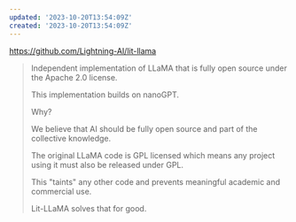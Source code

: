 ```yaml
---
updated: '2023-10-20T13:54:09Z'
created: '2023-10-20T13:54:09Z'
---
```

https://github.com/Lightning-AI/lit-llama

> Independent implementation of LLaMA that is fully open source under the Apache 2.0 license.
> 
> This implementation builds on nanoGPT.
> 
> Why?
> 
> We believe that AI should be fully open source and part of the collective knowledge.
> 
> The original LLaMA code is GPL licensed which means any project using it must also be released under GPL.
> 
> This "taints" any other code and prevents meaningful academic and commercial use.
> 
> Lit-LLaMA solves that for good.